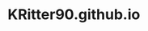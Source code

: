# KRitter90.github.io
<!DOCTYPE html>
<html lang="en">
  <head>
    <meta charset="UTF-8">
    <title> This is the debugging testpage </title>
  </head>
</html>
  
